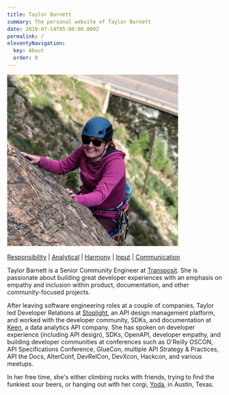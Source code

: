 ```yaml
---
title: Taylor Barnett
summary: The personal website of Taylor Barnett
date: 2019-07-14T05:00:00.000Z
permalink: /
eleventyNavigation:
  key: About
  order: 0
---
```

<img src="/static/img/img_3139.jpg" alt="Taylor Climbing in Clear Creek Canyon" width="400"/>

[Responsibility](http://news.gallup.com/businessjournal/706/responsibility.aspx) | [Analytical](http://news.gallup.com/businessjournal/631/analytical.aspx) | [Harmony](http://news.gallup.com/businessjournal/676/harmony.aspx) | [Input](http://news.gallup.com/businessjournal/688/input.aspx) | [Communication](http://news.gallup.com/businessjournal/643/communication.aspx)

Taylor Barnett is a Senior Community Engineer at [Transposit](https://transposit.com). She is passionate about building great developer experiences with an emphasis on empathy and inclusion within product, documentation, and other community-focused projects. 

After leaving software engineering roles at a couple of companies, Taylor led Developer Relations at [Stoplight](https://stoplight.io), an API design management platform, and worked with the developer community, SDKs, and documentation at [Keen](https://keen.io), a data analytics API company. She has spoken on developer experience (including API design), SDKs, OpenAPI, developer empathy, and building developer communities at conferences such as O'Reilly OSCON, API Specifications Conference, GlueCon, multiple API Strategy & Practices, API the Docs, AlterConf, DevRelCon, DevXcon, Hackcon, and various meetups. 

In her free time, she's either climbing rocks with friends, trying to find the funkiest sour beers, or hanging out with her corgi, [Yoda](https://instagram.com/yoda_atx), in Austin, Texas.
